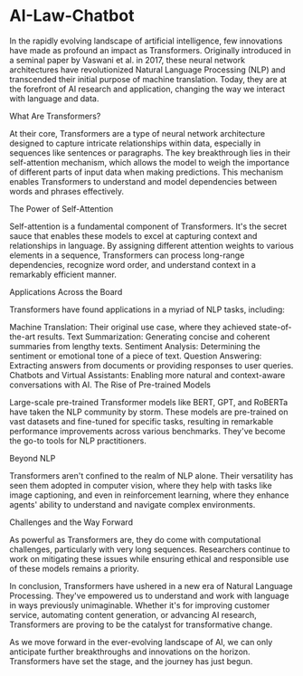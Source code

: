 # AI-Law-Chatbot

In the rapidly evolving landscape of artificial intelligence, few innovations have made as profound an impact as Transformers. Originally introduced in a seminal paper by Vaswani et al. in 2017, these neural network architectures have revolutionized Natural Language Processing (NLP) and transcended their initial purpose of machine translation. Today, they are at the forefront of AI research and application, changing the way we interact with language and data.

What Are Transformers?

At their core, Transformers are a type of neural network architecture designed to capture intricate relationships within data, especially in sequences like sentences or paragraphs. The key breakthrough lies in their self-attention mechanism, which allows the model to weigh the importance of different parts of input data when making predictions. This mechanism enables Transformers to understand and model dependencies between words and phrases effectively.

The Power of Self-Attention

Self-attention is a fundamental component of Transformers. It's the secret sauce that enables these models to excel at capturing context and relationships in language. By assigning different attention weights to various elements in a sequence, Transformers can process long-range dependencies, recognize word order, and understand context in a remarkably efficient manner.

Applications Across the Board

Transformers have found applications in a myriad of NLP tasks, including:

Machine Translation: Their original use case, where they achieved state-of-the-art results.
Text Summarization: Generating concise and coherent summaries from lengthy texts.
Sentiment Analysis: Determining the sentiment or emotional tone of a piece of text.
Question Answering: Extracting answers from documents or providing responses to user queries.
Chatbots and Virtual Assistants: Enabling more natural and context-aware conversations with AI.
The Rise of Pre-trained Models

Large-scale pre-trained Transformer models like BERT, GPT, and RoBERTa have taken the NLP community by storm. These models are pre-trained on vast datasets and fine-tuned for specific tasks, resulting in remarkable performance improvements across various benchmarks. They've become the go-to tools for NLP practitioners.

Beyond NLP

Transformers aren't confined to the realm of NLP alone. Their versatility has seen them adopted in computer vision, where they help with tasks like image captioning, and even in reinforcement learning, where they enhance agents' ability to understand and navigate complex environments.

Challenges and the Way Forward

As powerful as Transformers are, they do come with computational challenges, particularly with very long sequences. Researchers continue to work on mitigating these issues while ensuring ethical and responsible use of these models remains a priority.

In conclusion, Transformers have ushered in a new era of Natural Language Processing. They've empowered us to understand and work with language in ways previously unimaginable. Whether it's for improving customer service, automating content generation, or advancing AI research, Transformers are proving to be the catalyst for transformative change.

As we move forward in the ever-evolving landscape of AI, we can only anticipate further breakthroughs and innovations on the horizon. Transformers have set the stage, and the journey has just begun.

